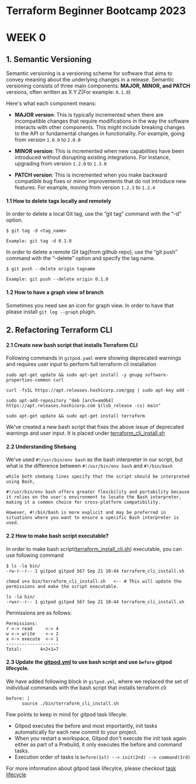 # Terraform Beginner Bootcamp 2023

# WEEK 0

## 1. Semantic Versioning

Semantic versioning is a versioning scheme for software that aims to convey meaning about the underlying changes in a release. Semantic versioning consists of three main components: **MAJOR, MINOR, and PATCH** versions, often written as X.Y.Z(For example: `0.1.0`) 

Here's what each component means:

- **MAJOR version**: This is typically incremented when there are incompatible changes that require modifications in the way the software interacts with other components. This might include breaking changes to the API or fundamental changes in functionality. For example, going from version `1.0.0` to `2.0.0`

- **MINOR version**: This is incremented when new capabilities have been introduced without disrupting existing integrations. For instance, upgrading from version `1.2.0` to `1.3.0`

- **PATCH version**: This is incremented when you make backward compatible bug fixes or minor improvements that do not introduce new features.  For example, moving from version `1.2.3` to `1.2.4`


#### 1.1 How to delete tags locally and remotely
In order to delete a local Git tag, use the “git tag” command with the “-d” option.

```
$ git tag -d <tag_name>

Example: git tag -d 0.1.0 
```

In order to delete a remote Git tag(from github repo), use the “git push” command with the “–delete” option and specify the tag name.
```
$ git push --delete origin tagname

Example: git push --delete origin 0.1.0
```

#### 1.2 How to have a graph view of branch

Sometimes you need see an icon for graph view. In order to have that please install `git log --graph` plugin.

## 2. Refactoring Terraform CLI

#### 2.1 Create new bash script that installs Terraform CLI
Following commands in `gitpod.yaml` were showing deprecated warnings and requires user input to perform full terraform cli installation 

```
sudo apt-get update && sudo apt-get install -y gnupg software-properties-common curl

curl -fsSL https://apt.releases.hashicorp.com/gpg | sudo apt-key add -
      
sudo apt-add-repository "deb [arch=amd64] https://apt.releases.hashicorp.com $(lsb_release -cs) main"
      
sudo apt-get update && sudo apt-get install terraform

```

We've created a new bash script that fixes the above issue of deprecated warnings and user input. It is placed under [terraform_cli_install.sh](./bin/terraform_cli_install.sh)


#### 2.2 Understanding Shebang

We've used `#!/usr/bin/env bash` as the bash interpreter in our script, but what is the difference between `#!/usr/bin/env bash` and `#!/bin/bash`

```
while both shebang lines specify that the script should be interpreted using Bash, 

#!/usr/bin/env bash offers greater flexibility and portability because it relies on the user's environment to locate the Bash interpreter, making it a common choice for cross-platform compatibility. 

However, #!/bin/bash is more explicit and may be preferred in situations where you want to ensure a specific Bash interpreter is used.

```


#### 2.2 How to make bash script executable?

In order to make bash script([terraform_install_cli.sh](./bin/terraform_cli_install.sh)) executable, you can use following command

```
$ ls -la bin/
-rw-r--r-- 1 gitpod gitpod 567 Sep 21 10:44 terraform_cli_install.sh

chmod u+x bin/terraform_cli_install.sh   <-- # This will update the permissions and make the script executable.

ls -la bin/
-rwxr--r-- 1 gitpod gitpod 567 Sep 21 10:44 terraform_cli_install.sh
```

Permissions are as follows:
```
Permissions:
r <-> read     <-> 4
w <-> write    <-> 2
x <-> execute  <-> 1
--------------------
Total:       4+2+1=7
```

#### 2.3 Update the [gitpod.yml](./.gitpod.yml) to use bash script and use `before` gitpod lifecycle.

We have added following block in `gitpod.yml`, where we replaced the set of individual commands with the bash script that installs terraform cli 

```
before: |
      source ./bin/terraform_cli_install.sh
```

Few points to keep in mind for gitpod task lifecyle:

- Gitpod executes the before and most importantly, init tasks automatically for each new commit to your project.
- When you restart a workspace, Gitpod don't execute the init task again either as part of a Prebuild, it only executes the before and command tasks.
- Execution order of tasks is `before(1st) --> init(2nd) --> command(3rd)`

For more information about gitpod task lifecylce, please checkout 
[task lifecycle](https://www.gitpod.io/docs/configure/workspaces/tasks#restart-a-workspace)